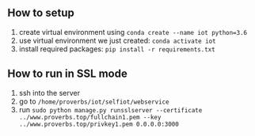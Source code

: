 ## How to setup

1. create virtual environment using `conda create --name iot python=3.6`
2. use virtual environment we just created: `conda activate iot`
3. install required packages: `pip install -r requirements.txt`


## How to run in SSL mode

1. ssh into the server
2. go to `/home/proverbs/iot/selfiot/webservice`
3. run `sudo python manage.py runsslserver --certificate ../www.proverbs.top/fullchain1.pem --key ../www.proverbs.top/privkey1.pem 0.0.0.0:3000`
